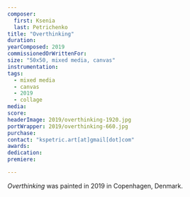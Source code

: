 ```yaml
---
composer:
  first: Ksenia
  last: Petrichenko
title: "Overthinking"
duration:
yearComposed: 2019
commissionedOrWrittenFor:
size: "50x50, mixed media, canvas"
instrumentation:
tags:
  - mixed media
  - canvas
  - 2019
  - collage
media:
score:
headerImage: 2019/overthinking-1920.jpg
portWrapper: 2019/overthinking-660.jpg
purchase: 
contact: "kspetric.art[at]gmail[dot]com"
awards:
dedication:
premiere:

---
```

*Overthinking* was painted in 2019 in Copenhagen, Denmark.
<br><Br>

